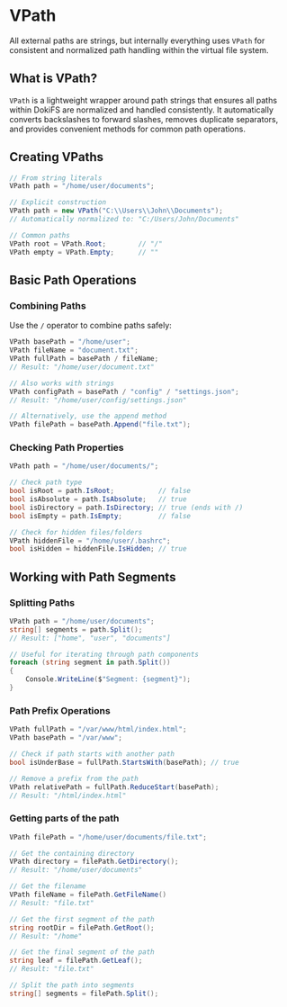 # VPath

All external paths are strings, but internally everything uses `VPath` for consistent and normalized path handling
within the virtual file system.

## What is VPath?

`VPath` is a lightweight wrapper around path strings that ensures all paths within DokiFS are normalized and handled
consistently. It automatically converts backslashes to forward slashes, removes duplicate separators, and provides
convenient methods for common path operations.

## Creating VPaths

```csharp
// From string literals
VPath path = "/home/user/documents";

// Explicit construction
VPath path = new VPath("C:\\Users\\John\\Documents");
// Automatically normalized to: "C:/Users/John/Documents"

// Common paths
VPath root = VPath.Root;        // "/"
VPath empty = VPath.Empty;      // ""
```

## Basic Path Operations

### Combining Paths

Use the `/` operator to combine paths safely:

```csharp
VPath basePath = "/home/user";
VPath fileName = "document.txt";
VPath fullPath = basePath / fileName;
// Result: "/home/user/document.txt"

// Also works with strings
VPath configPath = basePath / "config" / "settings.json";
// Result: "/home/user/config/settings.json"

// Alternatively, use the append method
VPath filePath = basePath.Append("file.txt");
```

### Checking Path Properties

```csharp
VPath path = "/home/user/documents/";

// Check path type
bool isRoot = path.IsRoot;           // false
bool isAbsolute = path.IsAbsolute;   // true
bool isDirectory = path.IsDirectory; // true (ends with /)
bool isEmpty = path.IsEmpty;         // false

// Check for hidden files/folders
VPath hiddenFile = "/home/user/.bashrc";
bool isHidden = hiddenFile.IsHidden; // true
```

## Working with Path Segments

### Splitting Paths

```csharp
VPath path = "/home/user/documents";
string[] segments = path.Split();
// Result: ["home", "user", "documents"]

// Useful for iterating through path components
foreach (string segment in path.Split())
{
    Console.WriteLine($"Segment: {segment}");
}
```

### Path Prefix Operations

```csharp
VPath fullPath = "/var/www/html/index.html";
VPath basePath = "/var/www";

// Check if path starts with another path
bool isUnderBase = fullPath.StartsWith(basePath); // true

// Remove a prefix from the path
VPath relativePath = fullPath.ReduceStart(basePath);
// Result: "/html/index.html"
```

### Getting parts of the path
```csharp
VPath filePath = "/home/user/documents/file.txt";

// Get the containing directory
VPath directory = filePath.GetDirectory();
// Result: "/home/user/documents"

// Get the filename
VPath fileName = filePath.GetFileName()
// Result: "file.txt"

// Get the first segment of the path
string rootDir = filePath.GetRoot();
// Result: "/home"

// Get the final segment of the path
string leaf = filePath.GetLeaf();
// Result: "file.txt"

// Split the path into segments
string[] segments = filePath.Split();
```
